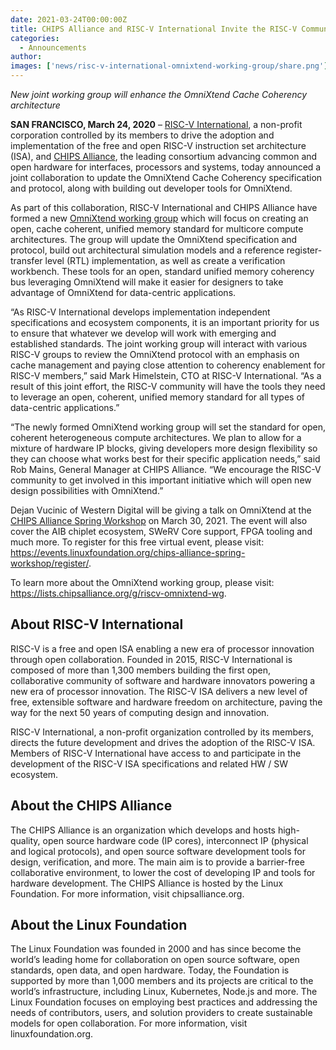 ```yaml
---
date: 2021-03-24T00:00:00Z
title: CHIPS Alliance and RISC-V International Invite the RISC-V Community to Participate in Updating a New Unified Memory Architecture Standard
categories:
  - Announcements
author: 
images: ['news/risc-v-international-omnixtend-working-group/share.png']
---
```


*New joint working group will enhance the OmniXtend Cache Coherency architecture*

**SAN FRANCISCO, March 24, 2020** – [RISC-V International](https://riscv.org/), a non-profit corporation controlled by its members to drive the adoption and implementation of the free and open RISC-V instruction set architecture (ISA), and [CHIPS Alliance](https://chipsalliance.org/), the leading consortium advancing common and open hardware for interfaces, processors and systems, today announced a joint collaboration to update the OmniXtend Cache Coherency specification and protocol, along with building out developer tools for OmniXtend.

As part of this collaboration, RISC-V International and CHIPS Alliance have formed a new [OmniXtend working group](https://lists.chipsalliance.org/g/riscv-omnixtend-wg) which will focus on creating an open, cache coherent, unified memory standard for multicore compute architectures. The group will update the OmniXtend specification and protocol, build out architectural simulation models and a reference register-transfer level (RTL) implementation, as well as create a verification workbench. These tools for an open, standard unified memory coherency bus leveraging OmniXtend will make it easier for designers to take advantage of OmniXtend for data-centric applications.

“As RISC-V International develops implementation independent specifications and ecosystem components, it is an important priority for us to ensure that whatever we develop will work with emerging and established standards. The joint working group will interact with various RISC-V groups to review the OmniXtend protocol with an emphasis on cache management and paying close attention to coherency enablement for RISC-V members,” said Mark Himelstein, CTO at RISC-V International. “As a result of this joint effort, the RISC-V community will have the tools they need to leverage an open, coherent, unified memory standard for all types of data-centric applications.”

“The newly formed OmniXtend working group will set the standard for open, coherent heterogeneous compute architectures. We plan to allow for a mixture of hardware IP blocks, giving developers more design flexibility so they can choose what works best for their specific application needs,” said Rob Mains, General Manager at CHIPS Alliance. “We encourage the RISC-V community to get involved in this important initiative which will open new design possibilities with OmniXtend.”

Dejan Vucinic of Western Digital will be giving a talk on OmniXtend at the [CHIPS Alliance Spring Workshop](https://events.linuxfoundation.org/chips-alliance-spring-workshop/) on March 30, 2021. The event will also cover the AIB chiplet ecosystem, SWeRV Core support, FPGA tooling and much more. To register for this free virtual event, please visit: https://events.linuxfoundation.org/chips-alliance-spring-workshop/register/.

To learn more about the OmniXtend working group, please visit: https://lists.chipsalliance.org/g/riscv-omnixtend-wg.

## About RISC-V International

RISC-V is a free and open ISA enabling a new era of processor innovation through open collaboration. Founded in 2015, RISC-V International is composed of more than 1,300 members building the first open, collaborative community of software and hardware innovators powering a new era of processor innovation. The RISC-V ISA delivers a new level of free, extensible software and hardware freedom on architecture, paving the way for the next 50 years of computing design and innovation.

RISC-V International, a non-profit organization controlled by its members, directs the future development and drives the adoption of the RISC-V ISA. Members of RISC-V International have access to and participate in the development of the RISC-V ISA specifications and related HW / SW ecosystem.

## About the CHIPS Alliance

The CHIPS Alliance is an organization which develops and hosts high-quality, open source hardware code (IP cores), interconnect IP (physical and logical protocols), and open source software development tools for design, verification, and more. The main aim is to provide a barrier-free collaborative environment, to lower the cost of developing IP and tools for hardware development. The CHIPS Alliance is hosted by the Linux Foundation. For more information, visit chipsalliance.org.

## About the Linux Foundation    

The Linux Foundation was founded in 2000 and has since become the world’s leading home for collaboration on open source software, open standards, open data, and open hardware. Today, the Foundation is supported by more than 1,000 members and its projects are critical to the world’s infrastructure, including Linux, Kubernetes, Node.js and more. The Linux Foundation focuses on employing best practices and addressing the needs of contributors, users, and solution providers to create sustainable models for open collaboration. For more information, visit linuxfoundation.org.
